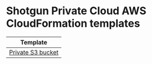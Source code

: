# Shotgun Private Cloud AWS CloudFormation templates

| Template      |
| ------------- |
| [Private S3 bucket](./sg-private-s3-bucket.yml) |
